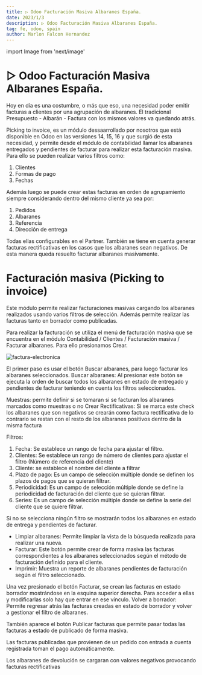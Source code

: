 ```yaml
---
title: ▷ Odoo Facturación Masiva Albaranes España.
date: 2023/1/3
description: ▷ Odoo Facturación Masiva Albaranes España.
tag: fe, odoo, spain
author: Marlon Falcon Hernandez
---
```

import Image from 'next/image'

# ▷ Odoo Facturación Masiva Albaranes España.

Hoy en día es una costumbre, o más que eso, una necesidad poder emitir facturas a clientes por una agrupación de albaranes. El tradicional Presupuesto - Albarán - Factura con los mismos valores va quedando atrás.

Picking to invoice, es un módulo dessaarrollado por nosotros que está disponible en Odoo en las versiones 14, 15, 16 y que surgió de esta necesidad, y permite desde el módulo de contabilidad llamar los albaranes entregados y pendientes de facturar para realizar esta facturación masiva. Para ello se pueden realizar varios filtros como:

1. Clientes
2. Formas de pago
3. Fechas

Además luego se puede crear estas facturas en orden de agrupamiento siempre considerando dentro del mismo cliente ya sea por:

1. Pedidos
2. Albaranes
3. Referencia
4. Dirección de entrega

Todas ellas configurables en el Partner.
También se tiene en cuenta generar facturas rectificativas en los casos que los albaranes sean negativos. De esta manera queda resuelto facturar albaranes masivamente.

# Facturación masiva (Picking to invoice)
Este módulo permite realizar facturaciones masivas cargando los albaranes realizados usando varios filtros de selección. Además permite realizar las facturas tanto en borrador como publicadas.

Para realizar la facturación se utiliza el menú de facturación masiva que se encuentra en el módulo Contabilidad / Clientes / Facturación masiva / Facturar  albaranes. Para ello presionamos Crear.

<Image
  src="/images/posts/odoo-facturar-albaranes.png"
  alt="factura-electronica"
  width={579}
  height={230}
  priority
  className="next-image"
/>

El primer paso es usar el botón Buscar albaranes, para luego facturar los albaranes seleccionados.
Buscar albaranes: Al presionar este botón se ejecuta la orden de buscar todos los albaranes en estado de entregado y pendientes de facturar teniendo en cuenta los filtros seleccionados.

Muestras: permite definir si se tomaran si se facturan los albaranes marcados como muestras o no
Crear Rectificativas: Si se marca este check los albaranes que son negativos se crearán como factura rectificativa de lo contrario se restan con el resto de los albaranes positivos dentro de la misma factura

Filtros:

1. Fecha: Se establece un rango de fecha para ajustar el filtro.
2. Clientes: Se establece un rango de número de clientes para ajustar el filtro (Número de referencia del cliente)
3. Cliente: se establece el nombre del cliente a filtrar
4. Plazo de pago: Es un campo de selección múltiple donde se definen los plazos de pagos que se quieran filtrar.
5. Periodicidad: Es un campo de selección múltiple donde se define la periodicidad de facturación del cliente que se quieran filtrar.
6. Series: Es un campo de selección múltiple donde se define la serie del cliente que se quiere filtrar.

Si no se selecciona ningún filtro se mostrarán todos los albaranes en estado de entrega y pendientes de facturar.

- Limpiar albaranes: Permite limpiar la vista de la búsqueda realizada para realizar una nueva.
- Facturar: Este botón permite crear de forma masiva las facturas correspondientes a los albaranes seleccionados según el método de facturación definido para el cliente.
- Imprimir: Muestra un reporte de albaranes pendientes de facturación según el filtro seleccionado.


Una vez presionado el botón Facturar, se crean las facturas en estado borrador mostrándose en la esquina superior derecha. Para acceder a ellas y modificarlas solo hay que entrar en ese vínculo.
Volver a borrador: Permite regresar atrás las facturas creadas en estado de borrador y volver a gestionar el filtro de albaranes.

También aparece el botón Publicar facturas que permite pasar todas las facturas a estado de publicado de forma masiva.

Las facturas publicadas que provienen de un pedido con entrada a cuenta registrada toman el pago automáticamente.

Los albaranes de devolución se cargaran con valores negativos provocando facturas rectificativas





